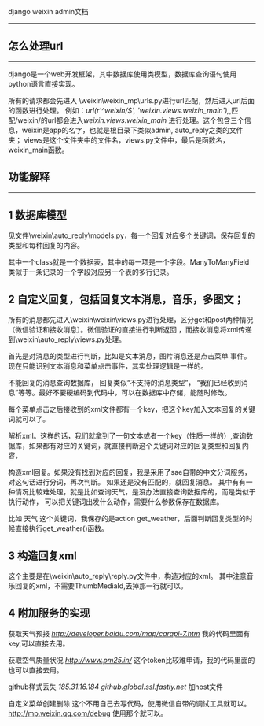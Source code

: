 django weixin admin文档

---

怎么处理url
---
---
django是一个web开发框架，其中数据库使用类模型，数据库查询语句使用python语言直接实现。

所有的请求都会先进入 \weixin\weixin_mp\urls.py进行url匹配，然后进入url后面的函数进行处理。
例如：*url(r'^weixin/$', 'weixin.views.weixin_main'),*,匹配/weixin/的url都会进入*weixin.views.weixin_main*
进行处理。这个包含三个信息，weixin是app的名字，也就是根目录下类似admin, auto_reply之类的文件夹；
views是这个文件夹中的文件名，views.py文件中，最后是函数名，weixin_main函数。

功能解释
---
---
1 数据库模型
---
见文件\weixin\auto_reply\models.py，每一个回复对应多个关键词，保存回复的类型和每种回复的内容。

其中一个class就是一个数据表，其中的每一项是一个字段。ManyToManyField类似于一条记录的一个字段对应另一个表的多行记录。


2 自定义回复，包括回复文本消息，音乐，多图文；
---
所有的消息都先进入\weixin\weixin\views.py进行处理，区分get和post两种情况（微信验证和接收消息）。微信验证的直接进行判断返回
，而接收消息将xml传递到\weixin\auto_reply\views.py处理。

首先是对消息的类型进行判断，比如是文本消息，图片消息还是点击菜单
事件。现在只能识别文本消息和菜单点击事件，其实处理逻辑是一样的。

不能回复的消息查询数据库，
回复类似“不支持的消息类型”， “我们已经收到消息”等等。最好不要硬编码到代码中，可以在数据库中存储，能随时修改。

每个菜单点击之后接收到的xml文件都有一个key，把这个key加入文本回复的关键词就可以了。

解析xml。这样的话，我们就拿到了一句文本或者一个key（性质一样的）,查询数据库，如果都有对应的关键词，就直接判断这个关键词对应的回复类型和回复内容，

构造xml回复。如果没有找到对应的回复，我是采用了sae自带的中文分词服务，对这句话进行分词，再次判断。
如果还是没有匹配的，就回复消息。
其中有有一种情况比较难处理，就是比如查询天气，是没办法直接查询数据库的，而是类似于执行动作，
可以把关键词出发什么动作，需要什么参数保存在数据库。

比如 天气 这个关键词，我保存的是action get_weather，后面判断回复类型的时候直接执行get_weather()函数。



3 构造回复xml
---
这个主要是在\weixin\auto_reply\reply.py文件中，构造对应的xml。
其中注意音乐回复的xml，不需要ThumbMediaId,去掉那一行就可以。

4 附加服务的实现
---
获取天气预报
*http://developer.baidu.com/map/carapi-7.htm*
我的代码里面有key,可以直接去用。 
 
获取空气质量状况
*http://www.pm25.in/*
这个token比较难申请，我的代码里面的也可以直接去用。

github样式丢失
*185.31.16.184 github.global.ssl.fastly.net* 加host文件

自定义菜单创建删除
这个不用自己去写代码，使用微信自带的调试工具就可以。
http://mp.weixin.qq.com/debug 使用那个就可以。






    

